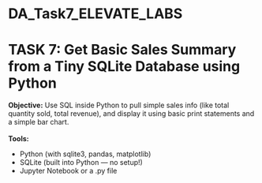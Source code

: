 # DA_Task7_ELEVATE_LABS
# TASK 7: Get Basic Sales Summary from a Tiny SQLite Database using Python
<b>Objective:</b> Use SQL inside Python to pull simple sales info (like total quantity sold, total revenue), and
display it using basic print statements and a simple bar chart.<br><br>
<b>Tools:</b>
- Python (with sqlite3, pandas, matplotlib)
- SQLite (built into Python — no setup!)
- Jupyter Notebook or a .py file
